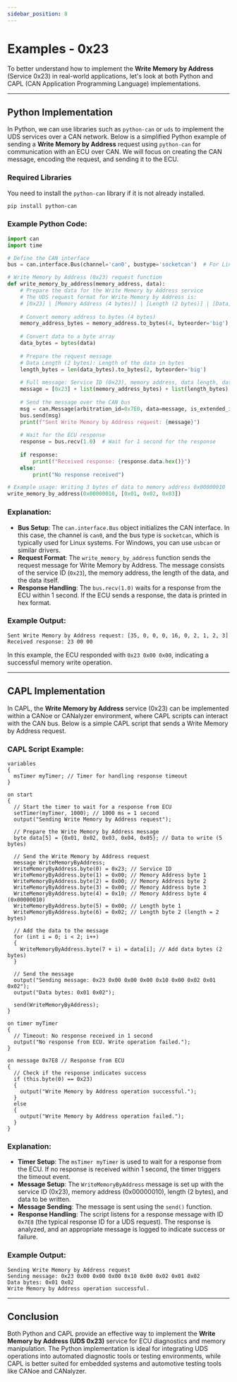 ```yaml
---
sidebar_position: 8
---
```


# Examples - 0x23

To better understand how to implement the **Write Memory by Address** (Service 0x23) in real-world applications, let's look at both Python and CAPL (CAN Application Programming Language) implementations.

---

## Python Implementation

In Python, we can use libraries such as `python-can` or `uds` to implement the UDS services over a CAN network. Below is a simplified Python example of sending a **Write Memory by Address** request using `python-can` for communication with an ECU over CAN. We will focus on creating the CAN message, encoding the request, and sending it to the ECU.

### Required Libraries

You need to install the `python-can` library if it is not already installed.

```bash
pip install python-can
```

### Example Python Code:

```python
import can
import time

# Define the CAN interface
bus = can.interface.Bus(channel='can0', bustype='socketcan')  # For Linux-based systems (use 'can0' interface)

# Write Memory by Address (0x23) request function
def write_memory_by_address(memory_address, data):
    # Prepare the data for the Write Memory by Address service
    # The UDS request format for Write Memory by Address is:
    # [0x23] | [Memory Address (4 bytes)] | [Length (2 bytes)] | [Data]
    
    # Convert memory address to bytes (4 bytes)
    memory_address_bytes = memory_address.to_bytes(4, byteorder='big')
    
    # Convert data to a byte array
    data_bytes = bytes(data)
    
    # Prepare the request message
    # Data Length (2 bytes): Length of the data in bytes
    length_bytes = len(data_bytes).to_bytes(2, byteorder='big')
    
    # Full message: Service ID (0x23), memory address, data length, data
    message = [0x23] + list(memory_address_bytes) + list(length_bytes) + list(data_bytes)
    
    # Send the message over the CAN bus
    msg = can.Message(arbitration_id=0x7E0, data=message, is_extended_id=False)
    bus.send(msg)
    print(f"Sent Write Memory by Address request: {message}")
    
    # Wait for the ECU response
    response = bus.recv(1.0)  # Wait for 1 second for the response
    
    if response:
        print(f"Received response: {response.data.hex()}")
    else:
        print("No response received")

# Example usage: Writing 3 bytes of data to memory address 0x00000010
write_memory_by_address(0x00000010, [0x01, 0x02, 0x03])

```

### Explanation:
- **Bus Setup**: The `can.interface.Bus` object initializes the CAN interface. In this case, the channel is `can0`, and the bus type is `socketcan`, which is typically used for Linux systems. For Windows, you can use `usbcan` or similar drivers.
- **Request Format**: The `write_memory_by_address` function sends the request message for Write Memory by Address. The message consists of the service ID (`0x23`), the memory address, the length of the data, and the data itself.
- **Response Handling**: The `bus.recv(1.0)` waits for a response from the ECU within 1 second. If the ECU sends a response, the data is printed in hex format.

### Example Output:
```
Sent Write Memory by Address request: [35, 0, 0, 0, 16, 0, 2, 1, 2, 3]
Received response: 23 00 00
```

In this example, the ECU responded with `0x23 0x00 0x00`, indicating a successful memory write operation.

---

## CAPL Implementation

In CAPL, the **Write Memory by Address** service (0x23) can be implemented within a CANoe or CANalyzer environment, where CAPL scripts can interact with the CAN bus. Below is a simple CAPL script that sends a Write Memory by Address request.

### CAPL Script Example:

```capl
variables
{
  msTimer myTimer; // Timer for handling response timeout
}

on start
{
  // Start the timer to wait for a response from ECU
  setTimer(myTimer, 1000); // 1000 ms = 1 second
  output("Sending Write Memory by Address request");
  
  // Prepare the Write Memory by Address message
  byte data[5] = {0x01, 0x02, 0x03, 0x04, 0x05}; // Data to write (5 bytes)
  
  // Send the Write Memory by Address request
  message WriteMemoryByAddress;
  WriteMemoryByAddress.byte(0) = 0x23; // Service ID
  WriteMemoryByAddress.byte(1) = 0x00; // Memory Address byte 1
  WriteMemoryByAddress.byte(2) = 0x00; // Memory Address byte 2
  WriteMemoryByAddress.byte(3) = 0x00; // Memory Address byte 3
  WriteMemoryByAddress.byte(4) = 0x10; // Memory Address byte 4 (0x00000010)
  WriteMemoryByAddress.byte(5) = 0x00; // Length byte 1
  WriteMemoryByAddress.byte(6) = 0x02; // Length byte 2 (length = 2 bytes)
  
  // Add the data to the message
  for (int i = 0; i < 2; i++)
  {
    WriteMemoryByAddress.byte(7 + i) = data[i]; // Add data bytes (2 bytes)
  }
  
  // Send the message
  output("Sending message: 0x23 0x00 0x00 0x00 0x10 0x00 0x02 0x01 0x02");
  output("Data bytes: 0x01 0x02");
  
  send(WriteMemoryByAddress);
}

on timer myTimer
{
  // Timeout: No response received in 1 second
  output("No response from ECU. Write operation failed.");
}

on message 0x7E8 // Response from ECU
{
  // Check if the response indicates success
  if (this.byte(0) == 0x23) 
  {
    output("Write Memory by Address operation successful.");
  }
  else
  {
    output("Write Memory by Address operation failed.");
  }
}
```

### Explanation:
- **Timer Setup**: The `msTimer myTimer` is used to wait for a response from the ECU. If no response is received within 1 second, the timer triggers the timeout event.
- **Message Setup**: The `WriteMemoryByAddress` message is set up with the service ID (0x23), memory address (0x00000010), length (2 bytes), and data to be written.
- **Message Sending**: The message is sent using the `send()` function.
- **Response Handling**: The script listens for a response message with ID `0x7E8` (the typical response ID for a UDS request). The response is analyzed, and an appropriate message is logged to indicate success or failure.

### Example Output:
```
Sending Write Memory by Address request
Sending message: 0x23 0x00 0x00 0x00 0x10 0x00 0x02 0x01 0x02
Data bytes: 0x01 0x02
Write Memory by Address operation successful.
```

---

## Conclusion

Both Python and CAPL provide an effective way to implement the **Write Memory by Address (UDS 0x23)** service for ECU diagnostics and memory manipulation. The Python implementation is ideal for integrating UDS operations into automated diagnostic tools or testing environments, while CAPL is better suited for embedded systems and automotive testing tools like CANoe and CANalyzer.